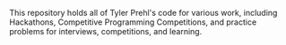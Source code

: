 This repository holds all of Tyler Prehl's code for various work, including Hackathons, Competitive Programming Competitions, and practice problems for interviews, competitions, and learning.
